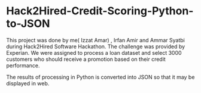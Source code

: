 # Hack2Hired-Credit-Scoring-Python-to-JSON
This project was done by me( Izzat Amar) , Irfan Amir and Ammar Syatbi during Hack2Hired Software Hackathon. The challenge was provided by Experian. We were assigned to process a loan dataset and select 3000 customers who should receive a promotion based on their credit performance.

The results of processing in Python is converted into JSON so that it may be displayed in web.
